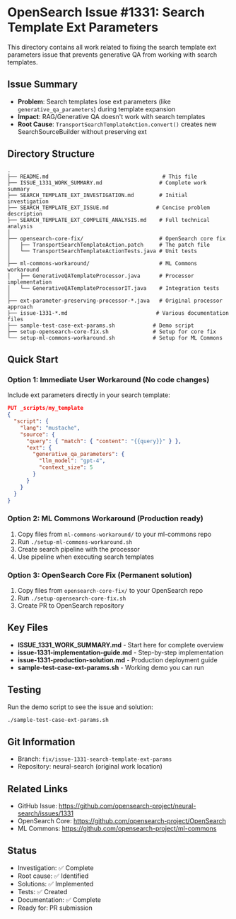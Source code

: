# OpenSearch Issue #1331: Search Template Ext Parameters

This directory contains all work related to fixing the search template ext parameters issue that prevents generative QA from working with search templates.

## Issue Summary
- **Problem**: Search templates lose ext parameters (like `generative_qa_parameters`) during template expansion
- **Impact**: RAG/Generative QA doesn't work with search templates
- **Root Cause**: `TransportSearchTemplateAction.convert()` creates new SearchSourceBuilder without preserving ext

## Directory Structure

```
.
├── README.md                                    # This file
├── ISSUE_1331_WORK_SUMMARY.md                  # Complete work summary
├── SEARCH_TEMPLATE_EXT_INVESTIGATION.md        # Initial investigation
├── SEARCH_TEMPLATE_EXT_ISSUE.md               # Concise problem description
├── SEARCH_TEMPLATE_EXT_COMPLETE_ANALYSIS.md    # Full technical analysis
│
├── opensearch-core-fix/                        # OpenSearch core fix
│   ├── TransportSearchTemplateAction.patch     # The patch file
│   └── TransportSearchTemplateActionTests.java # Unit tests
│
├── ml-commons-workaround/                      # ML Commons workaround
│   ├── GenerativeQATemplateProcessor.java      # Processor implementation
│   └── GenerativeQATemplateProcessorIT.java    # Integration tests
│
├── ext-parameter-preserving-processor-*.java   # Original processor approach
├── issue-1331-*.md                            # Various documentation files
├── sample-test-case-ext-params.sh            # Demo script
├── setup-opensearch-core-fix.sh              # Setup for core fix
└── setup-ml-commons-workaround.sh            # Setup for ML Commons
```

## Quick Start

### Option 1: Immediate User Workaround (No code changes)
Include ext parameters directly in your search template:
```json
PUT _scripts/my_template
{
  "script": {
    "lang": "mustache",
    "source": {
      "query": { "match": { "content": "{{query}}" } },
      "ext": {
        "generative_qa_parameters": {
          "llm_model": "gpt-4",
          "context_size": 5
        }
      }
    }
  }
}
```

### Option 2: ML Commons Workaround (Production ready)
1. Copy files from `ml-commons-workaround/` to your ml-commons repo
2. Run `./setup-ml-commons-workaround.sh`
3. Create search pipeline with the processor
4. Use pipeline when executing search templates

### Option 3: OpenSearch Core Fix (Permanent solution)
1. Copy files from `opensearch-core-fix/` to your OpenSearch repo
2. Run `./setup-opensearch-core-fix.sh`
3. Create PR to OpenSearch repository

## Key Files

- **ISSUE_1331_WORK_SUMMARY.md** - Start here for complete overview
- **issue-1331-implementation-guide.md** - Step-by-step implementation
- **issue-1331-production-solution.md** - Production deployment guide
- **sample-test-case-ext-params.sh** - Working demo you can run

## Testing

Run the demo script to see the issue and solution:
```bash
./sample-test-case-ext-params.sh
```

## Git Information
- Branch: `fix/issue-1331-search-template-ext-params`
- Repository: neural-search (original work location)

## Related Links
- GitHub Issue: https://github.com/opensearch-project/neural-search/issues/1331
- OpenSearch Core: https://github.com/opensearch-project/OpenSearch
- ML Commons: https://github.com/opensearch-project/ml-commons

## Status
- Investigation: ✅ Complete
- Root cause: ✅ Identified
- Solutions: ✅ Implemented
- Tests: ✅ Created
- Documentation: ✅ Complete
- Ready for: PR submission